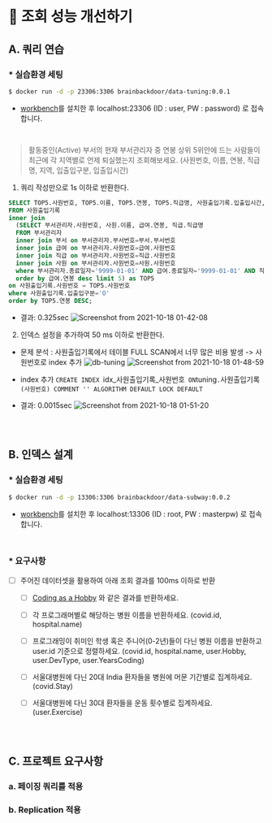 # 🚀 조회 성능 개선하기

## A. 쿼리 연습

### * 실습환경 세팅

```sh
$ docker run -d -p 23306:3306 brainbackdoor/data-tuning:0.0.1
```
- [workbench](https://www.mysql.com/products/workbench/)를 설치한 후 localhost:23306 (ID : user, PW : password) 로 접속합니다.

<div style="line-height:1em"><br style="clear:both" ></div>

> 활동중인(Active) 부서의 현재 부서관리자 중 연봉 상위 5위안에 드는 사람들이 최근에 각 지역별로 언제 퇴실했는지 조회해보세요.
(사원번호, 이름, 연봉, 직급명, 지역, 입출입구분, 입출입시간)

1. 쿼리 작성만으로 1s 이하로 반환한다.
```sql
SELECT TOP5.사원번호, TOP5.이름, TOP5.연봉, TOP5.직급명, 사원출입기록.입출입시간, 사원출입기록.지역, 사원출입기록.입출입구분 
FROM 사원출입기록
inner join 
  (SELECT 부서관리자.사원번호, 사원.이름, 급여.연봉, 직급.직급명 
  FROM 부서관리자
  inner join 부서 on 부서관리자.부서번호=부서.부서번호 
  inner join 급여 on 부서관리자.사원번호=급여.사원번호
  inner join 직급 on 부서관리자.사원번호=직급.사원번호
  inner join 사원 on 부서관리자.사원번호=사원.사원번호
  where 부서관리자.종료일자='9999-01-01' AND 급여.종료일자='9999-01-01' AND 직급.종료일자='9999-01-01' AND 부서.비고='ACTIVE'
  order by 급여.연봉 desc limit 5) as TOP5 
on 사원출입기록.사원번호 = TOP5.사원번호
where 사원출입기록.입출입구분='O'
order by TOP5.연봉 DESC;
```
- 결과: 0.325sec
![Screenshot from 2021-10-18 01-42-08](https://user-images.githubusercontent.com/49307266/137636777-98d9c6a5-d406-4942-a39f-494f68374eec.png)

2. 인덱스 설정을 추가하여 50 ms 이하로 반환한다.

- 문제 분석 : 사원출입기록에서 테이블 FULL SCAN에서 너무 많은 비용 발생 -> 사원번호로 index 추가
![db-tuning](https://user-images.githubusercontent.com/49307266/137636866-a7fb7fb4-0da8-45b4-9614-8d0e861fcefe.png)
![Screenshot from 2021-10-18 01-48-59](https://user-images.githubusercontent.com/49307266/137637006-4fc7a5d2-8ffd-46af-864b-8be7ea1b9464.png)

- index 추가
`CREATE INDEX `idx_사원출입기록_사원번호`  ON `tuning`.`사원출입기록` (사원번호) COMMENT '' ALGORITHM DEFAULT LOCK DEFAULT`

- 결과: 0.0015sec
![Screenshot from 2021-10-18 01-51-20](https://user-images.githubusercontent.com/49307266/137637091-c28670b7-72e2-4706-8cd5-636b52168737.png)

<div style="line-height:1em"><br style="clear:both" ></div>
<div style="line-height:1em"><br style="clear:both" ></div>


## B. 인덱스 설계

### * 실습환경 세팅

```sh
$ docker run -d -p 13306:3306 brainbackdoor/data-subway:0.0.2
```
- [workbench](https://www.mysql.com/products/workbench/)를 설치한 후 localhost:13306 (ID : root, PW : masterpw) 로 접속합니다.

<div style="line-height:1em"><br style="clear:both" ></div>

### * 요구사항

- [ ] 주어진 데이터셋을 활용하여 아래 조회 결과를 100ms 이하로 반환

    - [ ] [Coding as a  Hobby](https://insights.stackoverflow.com/survey/2018#developer-profile-_-coding-as-a-hobby) 와 같은 결과를 반환하세요.

    - [ ] 각 프로그래머별로 해당하는 병원 이름을 반환하세요.  (covid.id, hospital.name)

    - [ ] 프로그래밍이 취미인 학생 혹은 주니어(0-2년)들이 다닌 병원 이름을 반환하고 user.id 기준으로 정렬하세요. (covid.id, hospital.name, user.Hobby, user.DevType, user.YearsCoding)

    - [ ] 서울대병원에 다닌 20대 India 환자들을 병원에 머문 기간별로 집계하세요. (covid.Stay)

    - [ ] 서울대병원에 다닌 30대 환자들을 운동 횟수별로 집계하세요. (user.Exercise)

<div style="line-height:1em"><br style="clear:both" ></div>
<div style="line-height:1em"><br style="clear:both" ></div>

## C. 프로젝트 요구사항

### a. 페이징 쿼리를 적용 

### b. Replication 적용 
